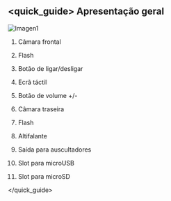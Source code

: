## <quick_guide> Apresentação geral

![Imagen1](http://static.energysistem.com/images/manuals/42545/56a6427804adb.jpg)

1. Câmara frontal 

2. Flash

3. Botão de ligar/desligar

4. Ecrã táctil

5. Botão de volume +/-

6. Câmara traseira

7. Flash

8. Altifalante

9. Saída para auscultadores 

10. Slot para microUSB

11. Slot para microSD

</quick_guide>

